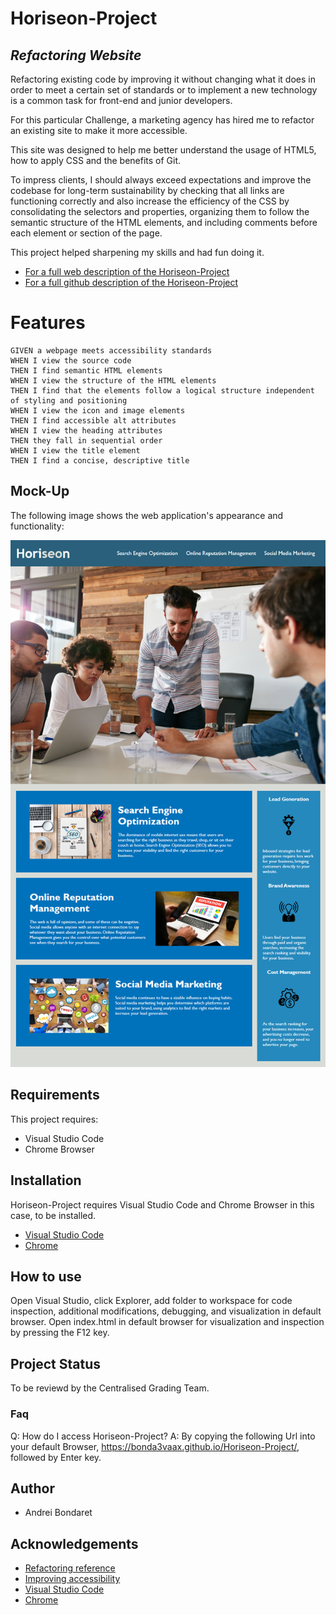 # Horiseon-Project 
## _Refactoring Website_

Refactoring existing code by improving it without changing what it does in order to meet a certain set of standards or to implement a new technology is a common task for front-end and junior developers. 

For this particular Challenge, a marketing agency has hired me to refactor an existing site to make it more accessible.

This site was designed to help me better understand the usage of HTML5, how to apply CSS and the benefits of Git.

To impress clients, I should always exceed expectations and improve the codebase for long-term sustainability by checking that all links are functioning correctly and also increase the efficiency of the CSS by consolidating the selectors and properties, organizing them to follow the semantic structure of the HTML elements, and including comments before each element or section of the page.

This project helped sharpening my skills and had fun doing it. 

 - [For a full web description of the Horiseon-Project](https://bonda3vaax.github.io/Horiseon-Project/)
 - [For a full github description of the Horiseon-Project](https://github.com/Bonda3Vaax/Horiseon-Project.git)

# Features

```
GIVEN a webpage meets accessibility standards
WHEN I view the source code
THEN I find semantic HTML elements
WHEN I view the structure of the HTML elements
THEN I find that the elements follow a logical structure independent of styling and positioning
WHEN I view the icon and image elements
THEN I find accessible alt attributes
WHEN I view the heading attributes
THEN they fall in sequential order
WHEN I view the title element
THEN I find a concise, descriptive title
```

## Mock-Up

The following image shows the web application's appearance and functionality:

![The Horiseon webpage includes a navigation bar, a header image, and cards with text and images at the bottom of the page.](./assets/images/Working-Example.png)

## Requirements 

This project requires:

  - Visual Studio Code
  - Chrome Browser

## Installation

Horiseon-Project requires Visual Studio Code and Chrome Browser in this case, to be installed.   

- [Visual Studio Code](https://code.visualstudio.com/Download)
- [Chrome](https://https://www.google.com.au/chrome/?brand=YTUH&gclid=Cj0KCQjwspKUBhCvARIsAB2IYut5nZcv5KdxSPEM-jChArgYIusCGWIY69hokwFpE1uWWRiR1NGNl4gaAmrbEALw_wcB&gclsrc=aw.ds)

## How to use

Open Visual Studio, click Explorer, add folder to workspace for code inspection, additional modifications, debugging, and visualization in default browser.
Open index.html in default browser for visualization and inspection by pressing the F12 key.

## Project Status

To be reviewd by the Centralised Grading Team. 

### Faq

Q: How do I access Horiseon-Project?
A: By copying the following Url into your default Browser, https://bonda3vaax.github.io/Horiseon-Project/, followed by Enter key.

## Author

 - Andrei Bondaret

## Acknowledgements

 - [Refactoring reference](https://en.wikipedia.org/wiki/Code_refactoring)
 - [Improving accessibility](https://webaccess.berkeley.edu/resources/tips/web-accessibility)
 - [Visual Studio Code](https://code.visualstudio.com/)
 - [Chrome](https://google.com)